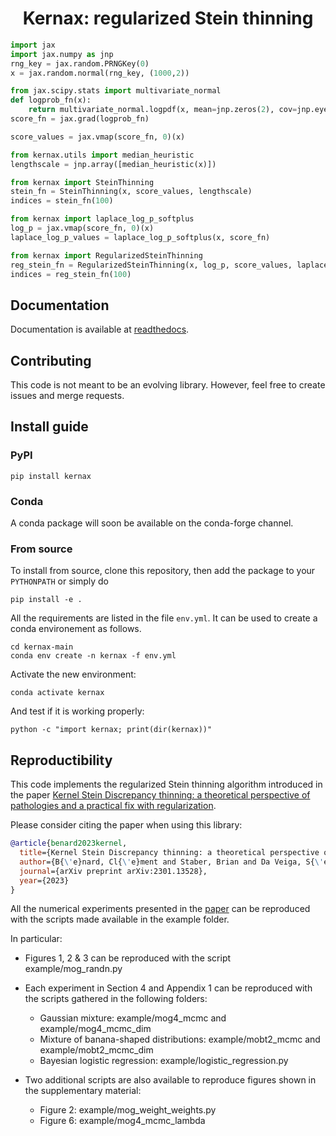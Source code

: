 <h1 align="center">Kernax: regularized Stein thinning</h1>

```python
import jax
import jax.numpy as jnp
rng_key = jax.random.PRNGKey(0)
x = jax.random.normal(rng_key, (1000,2))

from jax.scipy.stats import multivariate_normal
def logprob_fn(x):
    return multivariate_normal.logpdf(x, mean=jnp.zeros(2), cov=jnp.eye(2))
score_fn = jax.grad(logprob_fn)

score_values = jax.vmap(score_fn, 0)(x)

from kernax.utils import median_heuristic
lengthscale = jnp.array([median_heuristic(x)])

from kernax import SteinThinning
stein_fn = SteinThinning(x, score_values, lengthscale)
indices = stein_fn(100)

from kernax import laplace_log_p_softplus
log_p = jax.vmap(score_fn, 0)(x)
laplace_log_p_values = laplace_log_p_softplus(x, score_fn)

from kernax import RegularizedSteinThinning
reg_stein_fn = RegularizedSteinThinning(x, log_p, score_values, laplace_log_p_values, lengthscale)
indices = reg_stein_fn(100)
```

## Documentation

Documentation is available at [readthedocs](https://kernax.readthedocs.io/en/latest/?kernax=latest).

## Contributing

This code is not meant to be an evolving library. However, feel free to create issues and merge requests.

## Install guide

### PyPI

```console
pip install kernax
```

### Conda

A conda package will soon be available on the conda-forge channel.

### From source

To install from source, clone this repository, then add the package to your `PYTHONPATH` or simply do
```console
pip install -e .
```
All the requirements are listed in the file `env.yml`. It can be used to create a conda environement as follows.
```console
cd kernax-main
conda env create -n kernax -f env.yml
```
Activate the new environment:
```console
conda activate kernax
```
And test if it is working properly:
```
python -c "import kernax; print(dir(kernax))"
```

## Reproductibility

This code implements the regularized Stein thinning algorithm introduced in the paper [Kernel Stein Discrepancy thinning: a theoretical perspective of pathologies and a practical fix with regularization](https://arxiv.org/pdf/2301.13528.pdf).

Please consider citing the paper when using this library:
```bibtex
@article{benard2023kernel,
  title={Kernel Stein Discrepancy thinning: a theoretical perspective of pathologies and a practical fix with regularization},
  author={B{\'e}nard, Cl{\'e}ment and Staber, Brian and Da Veiga, S{\'e}bastien},
  journal={arXiv preprint arXiv:2301.13528},
  year={2023}
}
```

All the numerical experiments presented in the [paper](https://arxiv.org/pdf/2301.13528.pdf) can be reproduced with the scripts made available in the example folder.

In particular:

* Figures 1, 2 & 3 can be reproduced with the script example/mog_randn.py

* Each experiment in Section 4 and Appendix 1 can be reproduced with the scripts gathered in the following folders:
    * Gaussian mixture: example/mog4_mcmc and example/mog4_mcmc_dim
    * Mixture of banana-shaped distributions: example/mobt2_mcmc and example/mobt2_mcmc_dim
    * Bayesian logistic regression: example/logistic_regression.py

* Two additional scripts are also available to reproduce figures shown in the supplementary material:
    * Figure 2: example/mog_weight_weights.py
    * Figure 6: example/mog4_mcmc_lambda